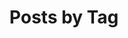 ---
title: "Posts by Tag"
permalink: /tags/
layout: tags
author_profile: true
sidebar:
  nav: "cats"
---
